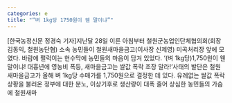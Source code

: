 ```yaml
---
categories: e
title: "“벼 1kg당 1750원이 웬 말이냐”"
---
```

[한국농정신문 정경숙 기자]지난달 28일 이른 아침부터 철원군농업인단체협의회(회장 김동익, 철원농단협) 소속 농민들이 철원새마을금고(이사장 신제영) 미곡처리장 앞에 모였다. 바람에 펄럭이는 현수막에 농민들의 마음이 담겨 있었다. ‘(벼 1kg당)1,750원이 웬 말이냐! 대흉년에 영농비 폭등, 새마을금고는 쌀값 폭락 조장 말라!’사태의 발단은 철원새마을금고가 올해 벼 1kg당 수매가를 1,750원으로 결정한 데 있다. 유례없는 쌀값 폭락 상황을 불러온 정부에 대한 분노, 이상기후로 생산량이 대폭 줄어 상심한 농민들의 가슴에 철원새마